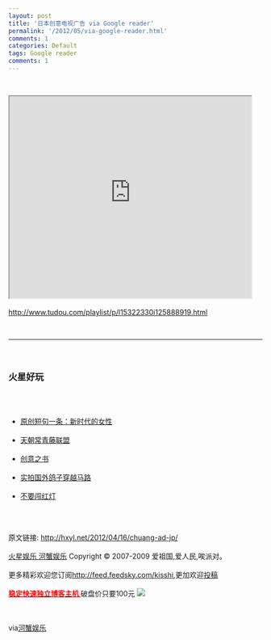 ```yaml
---
layout: post
title: '日本创意电视广告 via Google reader'
permalink: '/2012/05/via-google-reader.html'
comments: 1
categories: Default
tags: Google reader
comments: 1
---
```

  
 

<div xmlns="http://www.w3.org/1999/xhtml"><br/> <p><iframe height="400" src="http://reader.googleusercontent.com/reader/embediframe?src=http://www.tudou.com/l/upXCAEw_pb0/%26iid%3D125888919%26resourceId%3D20721284_05_05_99/v.swf&amp;width=480&amp;height=400" width="480"> </iframe><br/><br/><a href="http://www.tudou.com/playlist/p/l15322330i125888919.html">http://www.tudou.com/playlist/p/l15322330i125888919.html</a> </p><br/><hr/><br/><h2><small>火星好玩</small> </h2><br/><ul><br/><li><a href="http://hxyl.net/2011/02/23/yuan-chuang/" rel="bookmark" title="Permanent Link: 原创短句一条：新时代的女性">原创短句一条：新时代的女性</a> </li><br/><li><a href="http://hxyl.net/2010/02/21/chuang-chun-teng/" rel="bookmark" title="Permanent Link: 天朝常青藤联盟">天朝常青藤联盟</a> </li><br/><li><a href="http://hxyl.net/2011/11/23/chuang-yi-zhi-shu/" rel="bookmark" title="Permanent Link: 创意之书">创意之书</a> </li><br/><li><a href="http://hxyl.net/2011/12/27/ge-zi-chuang-yue-ma-lu/" rel="bookmark" title="Permanent Link: 实拍国外鸽子穿越马路">实拍国外鸽子穿越马路</a> </li><br/><li><a href="http://hxyl.net/2011/12/30/bu-yao-chuang-hon-deng/" rel="bookmark" title="Permanent Link: 不要闯红灯">不要闯红灯</a> </li><br/></ul><br/><p>原文链接: <a href="http://hxyl.net/2012/04/16/chuang-ad-jp/">http://hxyl.net/2012/04/16/chuang-ad-jp/</a><br/><br/><a href="http://hxyl.net/">火星娱乐 河蟹娱乐</a> Copyright © 2007-2009 爱祖国,爱人民,唉派对。<br/><br/>更多精彩欢迎您订阅<a href="http://feed.feedsky.com/kisshi">http://feed.feedsky.com/kisshi</a>,更加欢迎<a href="http://hxyl.net/delivery/">投稿</a><br/><br/><a href="http://www.gegehost.com/"><strong><font color="red">稳定快速独立博客主机</font> </strong> </a>破盘价只要100元 <img src="http://img.tongji.linezing.com/922164/tongji.gif"/> </p><br/><img border="0" height="0" src="http://www1.feedsky.com/t1/628324392/kisshi/feedsky/s.gif?r=http://hxyl.net/2012/04/16/chuang-ad-jp/" width="0"/><br/><br/>via<a href="http://hxyl.net/2012/04/16/chuang-ad-jp/">河蟹娱乐</a><br/> </div>

  